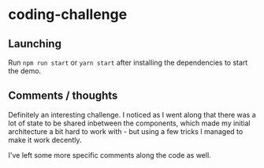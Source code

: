 # coding-challenge

## Launching

Run `npm run start` or `yarn start` after installing the dependencies to start the demo.

## Comments / thoughts

Definitely an interesting challenge. I noticed as I went along that there was a lot of state 
to be shared inbetween the components, which made my initial architecture a bit hard to work with - 
but using a few tricks I managed to make it work decently.

I've left some more specific comments along the code as well. 

